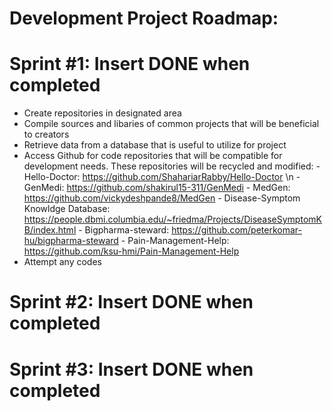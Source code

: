 # Development Project Roadmap: 

# Sprint #1: Insert DONE when completed
  - Create repositories in designated area
  - Compile sources and libaries of common projects that will be beneficial to creators
  - Retrieve data from a database that is useful to utilize for project
  - Access Github for code repositories that will be compatible for development needs. These repositories will be recycled and modified: 
          - Hello-Doctor: https://github.com/ShahariarRabby/Hello-Doctor \n
          - GenMedi: https://github.com/shakirul15-311/GenMedi 
          - MedGen: https://github.com/vickydeshpande8/MedGen
          - Disease-Symptom Knowldge Database: https://people.dbmi.columbia.edu/~friedma/Projects/DiseaseSymptomKB/index.html 
          - Bigpharma-steward: https://github.com/peterkomar-hu/bigpharma-steward
          - Pain-Management-Help: https://github.com/ksu-hmi/Pain-Management-Help
  - Attempt any codes

# Sprint #2: Insert DONE when completed

# Sprint #3: Insert DONE when completed
